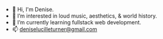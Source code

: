 - 👋 Hi, I'm Denise.
- 👀 I’m interested in loud music, aesthetics, & world history.
- 🌱 I’m currently learning fullstack web development.
- 📫 deniselucilleturner@gmail.com

<!---
dturner93/dturner93 is a ✨ special ✨ repository because its `README.md` (this file) appears on your GitHub profile.
You can click the Preview link to take a look at your changes.
--->
